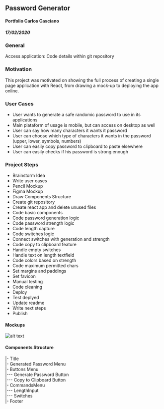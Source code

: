 ## Password Generator
#### Portfolio Carlos Casciano 
##### 17/02/2020


### General
Access application:
Code details within git repository

### Motivation

This project was motivated on showing the full process of creating a single page application with React, from drawing a mock-up to deploying the app online.


### User Cases

- User wants to generate a safe randomic password to use in its applications
- Main plataform of usage is mobile, but can access on desktop as well
- User can say how many characters it wants it password
- User can choose which type of characters it wants in the password (upper, lower, symbols, numbers)
- User can easily copy password to clipboard to paste elsewhere
- User can easily checks if his password is strong enough


### Project Steps

- Brainstorm Idea
- Write user cases
- Pencil Mockup
- Figma Mockup
- Draw Components Structure
- Create git repository
- Create react app and delete unused files
- Code basic components
- Code password generation logic
- Code password strength logic
- Code length capture
- Code switches logic
- Connect switches with generation and strength
- Code copy to clipboard feature
- Handle empty switches
- Handle text on length textfield
- Code colors based on strength
- Code maximum permitted chars
- Set margins and paddings
- Set favicon
- Manual testing
- Code cleaning
- Deploy
- Test deplyed
- Update readme
- Write next steps
- Publish

#### Mockups

![alt text](https://imgur.com/XWqNURU "Drawing Mockup")

#### Components Structure
|- Title  
|- Generated Password Menu  
|- Buttons Menu  
|--- Generate Password Button  
|--- Copy to Clipboard Button  
|- CommandsMenu  
|--- LengthInput  
|--- Switches  
|- Footer  

